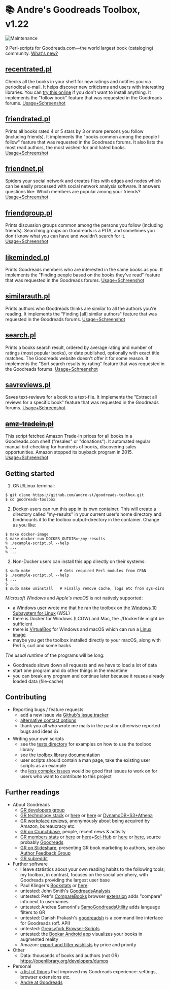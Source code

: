 # :books: Andre's Goodreads Toolbox, v1.22

![Maintenance](https://img.shields.io/maintenance/yes/2019.svg)

9 Perl-scripts for Goodreads.com—the world largest book (cataloging) community. [What's new?](CHANGELOG.md)


## [recentrated.pl](./help/recentrated.md)

Checks all the books in your shelf for new ratings and notifies you
via periodical e-mail. It helps discover new criticisms and users with interesting 
libraries. You can [try this online](https://andre-st.github.io/goodreads/) if you 
don't want to install anything.
It implements the "follow book" feature that was requested in the Goodreads forums. 
[Usage+Schreenshot](./help/recentrated.md)


## [friendrated.pl](./help/friendrated.md)

Prints all books rated 4 or 5 stars by 3 or more persons you follow (including friends). 
It implements the "books common among the people I follow" feature that was requested 
in the Goodreads forums. It also lists the most read authors, the most wished-for 
and hated books.
[Usage+Schreenshot](./help/friendrated.md)


## [friendnet.pl](./help/friendnet.md)

Spiders your social network and creates files with edges and nodes which can be
easily processed with social network analysis software. It answers questions
like: Which members are popular among your friends?
[Usage+Schreenshot](./help/friendnet.md)


## [friendgroup.pl](./help/friendgroup.md)

Prints discussion groups common among the persons you follow (including friends).
Searching groups on Goodreads is a PITA, and sometimes you don't know what you can have 
and wouldn't search for it. [Usage+Schreenshot](./help/friendgroup.md)


## [likeminded.pl](./help/likeminded.md)

Prints Goodreads members who are interested in the same books as you.
It implements the "Finding people based on the books they've read"
feature that was requested in the Goodreads forums.
[Usage+Schreenshot](./help/likeminded.md)


## [similarauth.pl](./help/similarauth.md)

Prints authors who Goodreads thinks are similar to all the authors you're reading.
It implements the "Finding [all] similar authors" feature that was requested in the 
Goodreads forums.
[Usage+Schreenshot](./help/similarauth.md)


## [search.pl](./help/search.md)

Prints a books search result, ordered by average rating and number of ratings 
(most popular books), or date published, optionally with exact title matches. 
The Goodreads website doesn't offer it for some reason.
It implements the "Sort search results by rating" feature that was requested 
in the Goodreads forums.
[Usage+Schreenshot](./help/search.md)


## [savreviews.pl](./help/savreviews.md)

Saves text-reviews for a book to a text-file. It implements the "Extract all 
reviews for a specific book" feature that was requested in the Goodreads forums.
[Usage+Schreenshot](./help/savreviews.md)


## ~~[amz-tradein.pl](./help/amz-tradein.md)~~

This script fetched Amazon Trade-In prices for all books in a Goodreads.com
shelf ("resales" or "donations"). It automated regular manual bid-checking for 
hundreds of books, discovering sales opportunities. Amazon stopped its buyback 
program in 2015.
[Usage+Schreenshot](./help/amz-tradein.md)



## Getting started

1. GNU/Linux terminal:

```console
$ git clone https://github.com/andre-st/goodreads-toolbox.git
$ cd goodreads-toolbox
```

2. [Docker](https://opensource.com/resources/what-docker)-users can run this app in its own container. 
	This will create a directory called "my-results" in your current 
	user's home directory and bindmounts it to the toolbox output-directory 
	in the container. Change as you like:

```console
$ make docker-image
$ make docker-run DOCKER_OUTDIR=~/my-results
% ./example-script.pl --help
% ...
% ...
```

2. Non-Docker users can install this app directly on their systems:

```console
$ sudo make             # Gets required Perl modules from CPAN
$ ./example-script.pl --help
$ ...
$ ...
$ sudo make uninstall   # Finally remove cache, logs etc from sys-dirs
```

_Microsoft Windows_ and _Apple's macOS_ is not natively supported:
- a Windows user wrote me that he ran the toolbox on the [Windows 10 Subsystem for Linux](https://linuxhint.com/install_ubuntu_windows_10_wsl/) (WSL)
- there is Docker for Windows (LCOW) and Mac, the ./Dockerfile might be sufficient
- there is [VirtualBox](https://www.virtualbox.org/) for Windows and macOS which can run a [Linux image](https://www.osboxes.org/virtualbox-images/)
- maybe you get the toolbox installed directly to your macOS, along with Perl 5, curl and some hacks

_The usual runtime_ of the programs will be long:
- Goodreads slows down all requests and we have to load a lot of data
- start one program and do other things in the meantime
- you can break any program and continue later because it reuses already loaded data (file-cache)



## Contributing

- Reporting bugs / feature requests
  - add a new issue via [Github's issue tracker](https://github.com/andre-st/goodreads-toolbox/issues/new)
  - [alternative contact options](AUTHORS.md)
  - thank you all who wrote me mails in the past or otherwise reported bugs and ideas :thumbsup:
- Writing your own scripts
  - see the [tests directory](./t/) for examples on how to use the toolbox library
  - see the [toolbox library documentation](./lib/Goodscrapes.pod)
  - user scripts should contain a man page, take the existing user scripts as an example
  - the [less complex issues](https://github.com/andre-st/goodreads-toolbox/labels/beginner)
    would be good first issues to work on for users who want to contribute to this project



## Further readings

- About Goodreads
  - [GR developers group](https://www.goodreads.com/group/show/8095-goodreads-developers)
  - [GR technology stack](https://www.goodreads.com/jobs?id=597248#openPositions) 
		or [here](https://www.glasswaves.co/selected_projects.txt) 
		or [here](https://builtwith.com/goodreads.com) 
		or [DynamoDB+S3+Athena](https://aws.amazon.com/blogs/big-data/how-goodreads-offloads-amazon-dynamodb-tables-to-amazon-s3-and-queries-them-using-amazon-athena/)
  - [GR workplace reviews](https://www.glassdoor.com/Reviews/Goodreads-Reviews-E684833.htm), 
		anonymously about being acquired by Amazon, bureaucracy etc.
  - [GR on Crunchbase](https://www.crunchbase.com/organization/goodreads), 
		people, recent news & activity 
  - [GR members stats](https://www.statista.com/search/?q=goodreads&qKat=search) 
		or [here](https://qz.com/1106341/most-women-reading-self-help-books-are-getting-advice-from-men/) 
		or [here](https://onlinelibrary.wiley.com/doi/abs/10.1002/asi.23733)+[Sci-Hub](https://twitter.com/scihub_love) 
		or [here](https://book.pressbooks.com/chapter/goodreads-otis-chandler) 
		or [here](https://www.buzzfeednews.com/article/annanorth/what-amazon-is-getting-from-goodreads),
		source probably [Goodreads](https://www.goodreads.com/about/us)
  - [GR on Slideshare](https://www.slideshare.net/GoodreadsPresentations/presentations), 
		presenting GR book marketing to authors, see also [Author Feedback Group](https://www.goodreads.com/group/show/31471) 
  - [GR subreddit](https://www.reddit.com/r/goodreads/)
- Further software 
  - I leave statistics about your own reading habits to the following tools; 
		my toolbox, in contrast, focuses on the social periphery, with Goodreads providing the largest user base
  - Paul Klinger's [Bookstats](https://github.com/PaulKlinger/Bookstats) or [here](https://almoturg.com/bookstats/)
  - untested: John Smith's [GoodreadsAnalysis](https://github.com/JohnSmithDev/GoodreadsAnalysis/blob/master/REPORTS.md)
  - untested: Petr's [CompareBooks](https://github.com/vatioz/GoodreadsUserCompare) 
		browser [extension](https://chrome.google.com/webstore/detail/goodreads-compare-books/jcbnjaifalpejkcgfbpjbcmkfdildgpi) 
		adds "compare" info next to usernames
  - untested: Andrea Samorini's [SamoGoodreadsUtility](https://github.com/asamorini/goodreads.utility) 
		adds language filters to GR 
  - untested: Danish Prakash's [goodreadsh](https://github.com/danishprakash/goodreadsh) 
		is a command line interface for Goodreads (off. API)
  - untested: [Greasyfork Browser-Scripts](https://greasyfork.org/en/scripts/by-site/goodreads.com)
  - untested: the [Bookar Android app](https://github.com/intmainreturn00/Bookar) visualizes your books in augmented reality
  - Amazon: [export and filter wishlists](https://github.com/andre-st/amazon-wishless) by price and priority
- Other
  - Data: thousands of books and authors (not GR) https://openlibrary.org/developers/dumps
- Personal
  - [a list of things](./help/GOODTIPS.md) that improved my Goodreads experience: settings, browser extensions etc.
  - [Andre at Goodreads](https://www.goodreads.com/user/show/18418712-andr)


